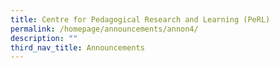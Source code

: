 ```yaml
---
title: Centre for Pedagogical Research and Learning (PeRL)
permalink: /homepage/announcements/annon4/
description: ""
third_nav_title: Announcements
---
```

